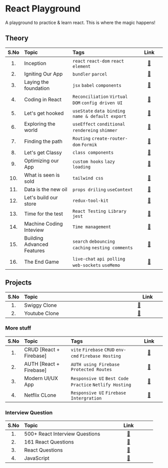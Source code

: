 # React Playground

A playground to practice & learn react. This is where the magic happens!

## Theory

| S.No | Topic <img width="200px">  | Tags                                               | <img width="50px"> Link <img width="50px"> |
| :--: | :------------------------- | :------------------------------------------------- | :----------------------------------------: |
|  1.  | Inception                  | `react` `react-dom` `react element`                |            [ 🔗](01-inception)             |
|  2.  | Igniting Our App           | `bundler` `parcel`                                 |         [ 🔗](02-igniting-our-app)         |
|  3.  | Laying the foundation      | `jsx` `babel` `components`                         |      [ 🔗](03-laying-the-foundation)       |
|  4.  | Coding in React            | `Reconciliation` `Virtual DOM` `config driven UI`  |         [ 🔗](04-coding-in-react)          |
|  5.  | Let's get hooked           | `useState` `data binding` `name & default export`  |         [ 🔗](05-lets-get-hooked)          |
|  6.  | Exploring the world        | `useEffect` `conditional rendereing` `shimmer`     |       [ 🔗](06-exploring-the-world)        |
|  7.  | Finding the path           | `Routing` `create-router-dom` `Formik`             |         [ 🔗](07-finding-the-path)         |
|  8.  | Let's get Classy           | `class components`                                 |         [ 🔗](08-Lets-get-classy)          |
|  9.  | Optimizing our App         | `custom hooks` `lazy loading`                      |        [ 🔗](09-optimizing-our-app)        |
| 10.  | What is seen is sold       | `tailwind css`                                     |       [ 🔗](10-what-is-seen-is-sold)       |
| 11.  | Data is the new oil        | `props driling` `useContext`                       |       [ 🔗](11-data-is-the-new-oil)        |
| 12.  | Let's build our store      | `redux-tool-kit`                                   |       [ 🔗](12-lets-build-our-store)       |
| 13.  | Time for the test          | `React Testing Library` `jest`                     |        [ 🔗](13-time-for-the-test)         |
| 14.  | Machine Coding Inteview    | `Time management`                                  |     [ 🔗](14-machine-coding-interview)     |
| 15.  | Building Advanced Features | `search` `debouncing` `caching` `nesting comments` |    [ 🔗](15-building-advanced-features)    |
| 16.  | The End Game               | `live-chat` `api polling` `web-sockets` `useMemo`  |           [ 🔗](16-the-end-game)           |

## Projects

| S.No | Topic <img width="250px"> |      <img width="50px"> Link <img width="50px">       |
| :--: | :------------------------ | :---------------------------------------------------: |
|  1.  | Swiggy Clone              | [ 🔗](https://github.com/deltanode/Food-Ordering-App) |
|  2.  | Youtube Clone             |                [ 🔗](16-the-end-game)                 |

### More stuff

| S.No | Topic <img width="200px"> | Tags                                                   |          <img width="50px"> Link <img width="50px">           |
| :--: | :------------------------ | :----------------------------------------------------- | :-----------------------------------------------------------: |
|  1.  | CRUD [React + Firebase]   | `vite` `Firebase` `CRUD` `env-cmd` `Firebase Hosting`  |    [ 🔗](https://github.com/deltanode/crud-react-firebase)    |
|  2.  | AUTH [React + Firebase]   | `AUTH using Firebase` `Protected Routes`               |    [ 🔗](https://github.com/deltanode/auth-react-firebase)    |
|  3.  | Modern UI/UX App          | `Responsive UI` `Best Code Practice` `Netlify Hosting` | [ 🔗](https://github.com/deltanode/modern-react-tailwind-app) |
|  4.  | Netflix CLone             | `Responsive UI` `Firebase Intergration`                |      [ 🔗](https://github.com/deltanode/video-react-app)      |

### Interview Question

| S.No | Topic <img width="200px">      |                                                <img width="50px"> Link <img width="50px">                                                |
| :--: | :----------------------------- | :--------------------------------------------------------------------------------------------------------------------------------------: |
|  1.  | 500+ React Interview Questions |                             [ 🔗](https://github.com/sudheerj/reactjs-interview-questions#table-of-contents)                             |
|  2.  | 161 React Questions            | [ 🔗](https://github.com/Devinterview-io/react-interview-questions#------top-161-react-interview------questions-and-answers-in-2021----) |
|  3.  | React Questions                |              [ 🔗](https://github.com/Pau1fitz/react-interview#what-is-the-alternative-of-binding-this-in-the-constructor)               |
|  4.  | JavaScript                     |                                           [ 🔗](https://github.com/deltanode/JavaScript-Arena)                                           |

<!--
### More stuff

| S.No | Topic <img width="250px"> | <img width="50px"> Link <img width="50px"> |
| :---: | :--- | :---: |
| 1. |CRUD [React + Firebase]           |[ 🔗](https://github.com/deltanode/crud-react-firebase) |
| 2. |AUTH [React + Firebase]           |[ 🔗](https://github.com/deltanode/auth-react-firebase) |
-->

<!--
| S.No | Topic <img width="250px"> | <img width="50px"> Link <img width="50px"> |
| :---: | :--- | :---: |
| 1. |Inception                  |[ 🔗](01-inception)                  |
| 2. |Igniting Our App           |[ 🔗](02-igniting-our-app)           |
| 3. |Laying the foundation      |[ 🔗](03-laying-the-foundation)      |
| 4. |Coding in React            |[ 🔗](04-coding-in-react)            |
| 5. |Let's get hooked           |[ 🔗](05-lets-get-hooked)            |
| 6. |Exploring the world        |[ 🔗](06-exploring-the-world)        |
| 7. |Finding the path           |[ 🔗](07-finding-the-path)           |
| 8. |Let's get Classy           |[ 🔗](08-Lets-get-classy)            |
| 9. |Optimizing our App         |[ 🔗](09-optimizing-our-app)         |
| 10.|What is seen is sold       |[ 🔗](10-what-is-seen-is-sold)       |
| 11.|Data is the new oil        |[ 🔗](11-data-is-the-new-oil)        |
| 12.|Let's build our store      |[ 🔗](12-lets-build-our-store)       |
| 13.|Time for the test          |[ 🔗](13-time-for-the-test)          |
| 14.|Machine Coding Inteview    |[ 🔗](14-machine-coding-interview)   |
| 15.|Building Advanced Features |[ 🔗](15-building-advanced-features) |
| 16.|The End Game               |[ 🔗](16-the-end-game)               |
-->

<!--
## Theroy
1. [Inception 🔗](01-inception)
2. [Igniting Our App 🔗](02-igniting-our-app)
3. [Laying the foundation 🔗](03-laying-the-foundation)
4. [Coding in React 🔗](04-coding-in-react)
5. [Let's get hooked 🔗](05-lets-get-hooked)
6. [Exploring the world 🔗](06-exploring-the-world)
7. [Finding the path 🔗](07-finding-the-path)
8. [Let's get Classy 🔗](08-Lets-get-classy)
9. [Optimizing our App 🔗](09-optimizing-our-app)
10. [What is seen is sold 🔗](10-what-is-seen-is-sold)
11. [Data is the new oil 🔗](11-data-is-the-new-oil)
12. [Let's build our store 🔗](12-lets-build-our-store)
13. [Time for the test 🔗](13-time-for-the-test)
14. [Machine Coding Interview 🔗](14-machine-coding-interview)
15. [Building Advanced Features 🔗](15-building-advanced-features)

## Project
1. [Food Delivery App]()
2. [Youtube Clone]()
-->

<!--
| S.No | Theory | Link |
| --- | --- | --- |
| 1. | [Inception 🔗](01-inception) | [Food Delivery App]() |
| 2. | [Igniting Our App 🔗](02-igniting-our-app)  | [Youtube Clone]() |
| 3. | [Laying the foundation 🔗](03-laying-the-foundation) | |
| 4. | [Coding in React 🔗](04-coding-in-react) | |
| 5. | [Let's get hooked 🔗](05-lets-get-hooked) | |
| 6. | [Exploring the world 🔗](06-exploring-the-world) | |
| 7. | [Finding the path 🔗](07-finding-the-path) | |
| 8. | [Let's get Classy 🔗](08-Lets-get-classy) | |
| 9. | [Optimizing our App 🔗](09-optimizing-our-app) | |
| 10.| [What is seen is sold 🔗](10-what-is-seen-is-sold) | |
| 11.| [Data is the new oil 🔗](11-data-is-the-new-oil) | |
| 12.| [Let's build our store 🔗](12-lets-build-our-store) | |
| 13.| [Time for the test 🔗](13-time-for-the-test) | |
| 14.| [Machine Coding Interview 🔗](14-machine-coding-interview) | |
| 15.| [Building Advanced Features 🔗](15-building-advanced-features) | |
-->

<!--
| Theory | Link |
| --- | --- |
| [Inception 🔗](01-inception) | [Food Delivery App]() |
| [Igniting Our App 🔗](02-igniting-our-app)  | [Youtube Clone]() |
| [Laying the foundation 🔗](03-laying-the-foundation) | |
| [Coding in React 🔗](04-coding-in-react) | |
| [Let's get hooked 🔗](05-lets-get-hooked) | |
| [Exploring the world 🔗](06-exploring-the-world) | |
| [Finding the path 🔗](07-finding-the-path) | |
| [Let's get Classy 🔗](08-Lets-get-classy) | |
| [Optimizing our App 🔗](09-optimizing-our-app) | |
| [What is seen is sold 🔗](10-what-is-seen-is-sold) | |
| [Data is the new oil 🔗](11-data-is-the-new-oil) | |
| [Let's build our store 🔗](12-lets-build-our-store) | |
| [Time for the test 🔗](13-time-for-the-test) | |
| [Machine Coding Interview 🔗](14-machine-coding-interview) | |
| [Building Advanced Features 🔗](15-building-advanced-features) | |
-->

<!--  **************************************************************************************************************************************  -->
<!-- ## [&rarr; Inception ➥](01-inception) -->

<!--
<details>
    <summary>
        <h2>Inception <a href="www.google.com">➥ </a></h2>
     </summary>
    <ol>
        <li>
            <details>
               <summary>What is Emmet?</summary><br>
               <block> hello dfjldkjf dkjflkjdf dkjflkjdf kldjfjdfj</block><br>
            </details>
        </li>
        <li>
            <details>
               <summary>Difference between a Library and Framework?</summary><br>
               <blockquote> hello dfjldkjf dkjflkjdf dkjflkjdf kldjfjdfj</blockquote><br>
            </details>
        </li>
     </ol>
</details>
-->

<!--
| S.No | Description | Topic | Link |
| --- | --- | --- | --- |
| 1 | Inception| <ul><li>Getting started with React</li><li>React vs ReactDOM</li><li>Create react element</li><li>Nested react Element</li></ul> | [Questions + Code](01-inception) |
| 2 | Igniting Our App | <ul> <li>Bundler: Parcel</li> <li>npm</li> <li>npx</li> <li>Setup React App</li> </ul> | [Questions + Code](02-igniting-our-app) |
-->

<!--
| S.No | Description | Topic|
| --- | --- | --- |
| 1 | [Inception](01-inception)| <ul><li>Getting started with React</li><li>React vs ReactDOM</li><li>Create react element</li><li>Nested react Element</li></ul> |
| 2 | [Igniting Our App](02-igniting-our-app) | <ul> <li>Bundler: Parcel</li> <li>npm</li> <li>npx</li> <li>Setup React App</li> </ul> |
-->

<!--
| * | chaperName | <ul> <li></li> <li></li> <li></li> <li></li> </ul> | [Questions + Code](enterlink) |
-->
